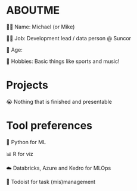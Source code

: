 # ABOUTME 
💁‍♂️ Name: Michael (or Mike)

👷‍♂️ Job: Development lead / data person @ Suncor

🤫 Age:

🏒 Hobbies: Basic things like sports and music!

# Projects
😭 Nothing that is finished and presentable

# Tool preferences
🤖 Python for ML

📊 R for viz

☁️ Databricks, Azure and Kedro for MLOps

📝 Todoist for task (mis)management

